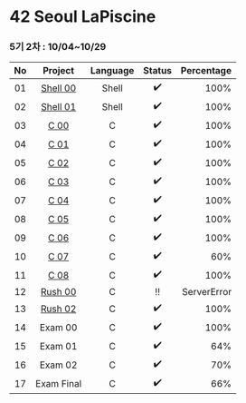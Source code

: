 # 42 Seoul LaPiscine 
### 5기 2차 : 10/04~10/29
| No |                                     Project                                     | Language | Status | Percentage |
|:--:|:-------------------------------------------------------------------------------:|:--------:|:------:|-----------:|
| 01 | [Shell 00](https://github.com/sua1223/Piscine/tree/main/Shell_00) |   Shell  |    ✔️   |       100% |
| 02 | [Shell 01](https://github.com/sua1223/Piscine/tree/main/Shell_01) |   Shell  |    ✔️   |       100% |
| 03 | [C 00](https://github.com/sua1223/Piscine/tree/main/C_00) |   C  |    ✔️   |       100% |
| 04 | [C 01](https://github.com/sua1223/Piscine/tree/main/C_01) |   C  |    ✔️   |       100% |
| 05 | [C 02](https://github.com/sua1223/Piscine/tree/main/C_02) |   C  |    ✔️   |       100% |
| 06 | [C 03](https://github.com/sua1223/Piscine/tree/main/C_03) |   C  |    ✔️   |       100% |
| 07 | [C 04](https://github.com/sua1223/Piscine/tree/main/C_04) |   C  |    ✔️   |       100% |
| 08 | [C 05](https://github.com/sua1223/Piscine/tree/main/C_05) |   C  |    ✔️   |       100% |
| 09 | [C 06](https://github.com/sua1223/Piscine/tree/main/C_06) |   C  |    ✔️   |       100% |
| 10 | [C 07](https://github.com/sua1223/Piscine/tree/main/C_07) |   C  |    ✔️   |       60% |
| 11 | [C 08](https://github.com/sua1223/Piscine/tree/main/C_08) |   C  |    ✔️   |       100% |
| 12 | [Rush 00](https://github.com/sua1223/Piscine/tree/main/Rush_00) |   C  |   ‼   |       ServerError |
| 13 | [Rush 02](https://github.com/sua1223/Piscine/tree/main/Rush_02) |   C  |   ✔️   |       100% |
| 14 | Exam 00 |   C  |    ✔️   |       100% |
| 15 | Exam 01 |   C  |    ✔️   |       64% |
| 16 | Exam 02 |   C  |    ✔️   |       70% |
| 17 | Exam Final |   C  |    ✔️   |       66% |
